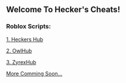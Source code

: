 ## Welcome To Hecker's Cheats!

### Roblox Scripts:

[1. Heckers Hub](https://hecker-cheats.github.io/heckers_hub/loads.lua)

[2. OwlHub](https://hecker-cheats.github.io/owlhub.lua)

[3. ZyrexHub](https://hecker-cheats.github.io/zyrexhub.lua)

[More Comming Soon...]()
